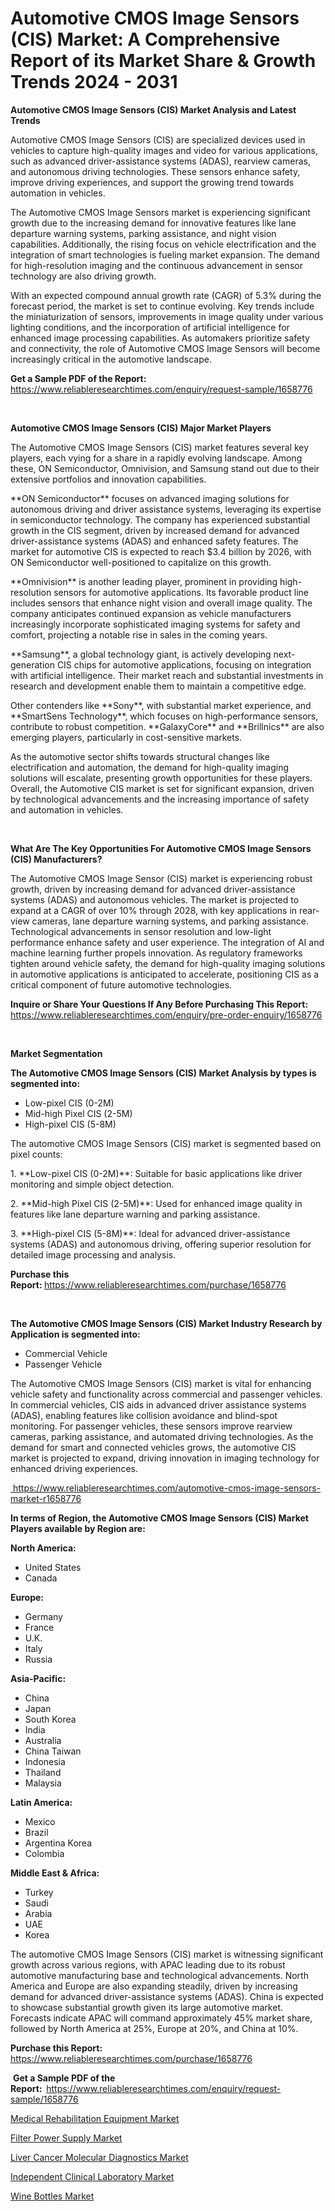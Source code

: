 <p><h1>Automotive CMOS Image Sensors (CIS) Market: A Comprehensive Report of its Market Share & Growth Trends 2024 - 2031</h1></p><p><strong>Automotive CMOS Image Sensors (CIS) Market Analysis and Latest Trends</strong></p>
<p><p>Automotive CMOS Image Sensors (CIS) are specialized devices used in vehicles to capture high-quality images and video for various applications, such as advanced driver-assistance systems (ADAS), rearview cameras, and autonomous driving technologies. These sensors enhance safety, improve driving experiences, and support the growing trend towards automation in vehicles.</p><p>The Automotive CMOS Image Sensors market is experiencing significant growth due to the increasing demand for innovative features like lane departure warning systems, parking assistance, and night vision capabilities. Additionally, the rising focus on vehicle electrification and the integration of smart technologies is fueling market expansion. The demand for high-resolution imaging and the continuous advancement in sensor technology are also driving growth.</p><p>With an expected compound annual growth rate (CAGR) of 5.3% during the forecast period, the market is set to continue evolving. Key trends include the miniaturization of sensors, improvements in image quality under various lighting conditions, and the incorporation of artificial intelligence for enhanced image processing capabilities. As automakers prioritize safety and connectivity, the role of Automotive CMOS Image Sensors will become increasingly critical in the automotive landscape.</p></p>
<p><strong>Get a Sample PDF of the Report:&nbsp;</strong> <a href="https://www.reliableresearchtimes.com/enquiry/request-sample/1658776?utm_campaign=1386&utm_medium=2&utm_source=Github&utm_content=ia&utm_term=28092024&utm_id=automotive-cmos-image-sensors-cis">https://www.reliableresearchtimes.com/enquiry/request-sample/1658776</a></p>
<p>&nbsp;</p>
<p><strong>Automotive CMOS Image Sensors (CIS) Major Market Players</strong></p>
<p><p>The Automotive CMOS Image Sensors (CIS) market features several key players, each vying for a share in a rapidly evolving landscape. Among these, ON Semiconductor, Omnivision, and Samsung stand out due to their extensive portfolios and innovation capabilities.</p><p>**ON Semiconductor** focuses on advanced imaging solutions for autonomous driving and driver assistance systems, leveraging its expertise in semiconductor technology. The company has experienced substantial growth in the CIS segment, driven by increased demand for advanced driver-assistance systems (ADAS) and enhanced safety features. The market for automotive CIS is expected to reach $3.4 billion by 2026, with ON Semiconductor well-positioned to capitalize on this growth.</p><p>**Omnivision** is another leading player, prominent in providing high-resolution sensors for automotive applications. Its favorable product line includes sensors that enhance night vision and overall image quality. The company anticipates continued expansion as vehicle manufacturers increasingly incorporate sophisticated imaging systems for safety and comfort, projecting a notable rise in sales in the coming years.</p><p>**Samsung**, a global technology giant, is actively developing next-generation CIS chips for automotive applications, focusing on integration with artificial intelligence. Their market reach and substantial investments in research and development enable them to maintain a competitive edge. </p><p>Other contenders like **Sony**, with substantial market experience, and **SmartSens Technology**, which focuses on high-performance sensors, contribute to robust competition. **GalaxyCore** and **Brillnics** are also emerging players, particularly in cost-sensitive markets.</p><p>As the automotive sector shifts towards structural changes like electrification and automation, the demand for high-quality imaging solutions will escalate, presenting growth opportunities for these players. Overall, the Automotive CIS market is set for significant expansion, driven by technological advancements and the increasing importance of safety and automation in vehicles.</p></p>
<p>&nbsp;</p>
<p><strong>What Are The Key Opportunities For Automotive CMOS Image Sensors (CIS) Manufacturers?</strong></p>
<p><p>The Automotive CMOS Image Sensor (CIS) market is experiencing robust growth, driven by increasing demand for advanced driver-assistance systems (ADAS) and autonomous vehicles. The market is projected to expand at a CAGR of over 10% through 2028, with key applications in rear-view cameras, lane departure warning systems, and parking assistance. Technological advancements in sensor resolution and low-light performance enhance safety and user experience. The integration of AI and machine learning further propels innovation. As regulatory frameworks tighten around vehicle safety, the demand for high-quality imaging solutions in automotive applications is anticipated to accelerate, positioning CIS as a critical component of future automotive technologies.</p></p>
<p><strong>Inquire or Share Your Questions If Any Before Purchasing This Report:</strong> <a href="https://www.reliableresearchtimes.com/enquiry/pre-order-enquiry/1658776?utm_campaign=1386&utm_medium=2&utm_source=Github&utm_content=ia&utm_term=28092024&utm_id=automotive-cmos-image-sensors-cis">https://www.reliableresearchtimes.com/enquiry/pre-order-enquiry/1658776</a></p>
<p>&nbsp;</p>
<p><strong>Market Segmentation</strong></p>
<p><strong>The Automotive CMOS Image Sensors (CIS) Market Analysis by types is segmented into:</strong></p>
<p><ul><li>Low-pixel CIS (0-2M)</li><li>Mid-high Pixel CIS (2-5M)</li><li>High-pixel CIS (5-8M)</li></ul></p>
<p><p>The automotive CMOS Image Sensors (CIS) market is segmented based on pixel counts: </p><p>1. **Low-pixel CIS (0-2M)**: Suitable for basic applications like driver monitoring and simple object detection. </p><p>2. **Mid-high Pixel CIS (2-5M)**: Used for enhanced image quality in features like lane departure warning and parking assistance. </p><p>3. **High-pixel CIS (5-8M)**: Ideal for advanced driver-assistance systems (ADAS) and autonomous driving, offering superior resolution for detailed image processing and analysis.</p></p>
<p><strong>Purchase this Report:&nbsp;</strong><a href="https://www.reliableresearchtimes.com/purchase/1658776?utm_campaign=1386&utm_medium=2&utm_source=Github&utm_content=ia&utm_term=28092024&utm_id=automotive-cmos-image-sensors-cis">https://www.reliableresearchtimes.com/purchase/1658776</a></p>
<p>&nbsp;</p>
<p><strong>The Automotive CMOS Image Sensors (CIS) Market Industry Research by Application is segmented into:</strong></p>
<p><ul><li>Commercial Vehicle</li><li>Passenger Vehicle</li></ul></p>
<p><p>The Automotive CMOS Image Sensors (CIS) market is vital for enhancing vehicle safety and functionality across commercial and passenger vehicles. In commercial vehicles, CIS aids in advanced driver assistance systems (ADAS), enabling features like collision avoidance and blind-spot monitoring. For passenger vehicles, these sensors improve rearview cameras, parking assistance, and automated driving technologies. As the demand for smart and connected vehicles grows, the automotive CIS market is projected to expand, driving innovation in imaging technology for enhanced driving experiences.</p></p>
<p><a href="https://www.reliableresearchtimes.com/automotive-cmos-image-sensors-market-r1658776?utm_campaign=1386&utm_medium=2&utm_source=Github&utm_content=ia&utm_term=28092024&utm_id=automotive-cmos-image-sensors-cis">&nbsp;https://www.reliableresearchtimes.com/automotive-cmos-image-sensors-market-r1658776</a></p>
<p><strong>In terms of Region, the Automotive CMOS Image Sensors (CIS) Market Players available by Region are:</strong></p>
<p>
    <p> <strong> North America: </strong>
        <ul>
            <li>United States</li>
            <li>Canada</li>
        </ul>
        </p> 
    <p> <strong> Europe: </strong>
        <ul>
            <li>Germany</li>
            <li>France</li>
            <li>U.K.</li>
            <li>Italy</li>
            <li>Russia</li>
        </ul>
        </p> 
    <p> <strong> Asia-Pacific: </strong>
        <ul>
            <li>China</li>
            <li>Japan</li>
            <li>South Korea</li>
            <li>India</li>
            <li>Australia</li>
            <li>China Taiwan</li>
            <li>Indonesia</li>
            <li>Thailand</li>
            <li>Malaysia</li>
        </ul>
        </p> 
    <p> <strong> Latin America: </strong>
        <ul>
            <li>Mexico</li>
            <li>Brazil</li>
            <li>Argentina Korea</li>
            <li>Colombia</li>
        </ul>
        </p> 
    <p> <strong> Middle East & Africa: </strong>
        <ul>
            <li>Turkey</li>
            <li>Saudi</li>
            <li>Arabia</li>
            <li>UAE</li>
            <li>Korea</li>
        </ul>
    </p>
    </p>
<p><p>The automotive CMOS Image Sensors (CIS) market is witnessing significant growth across various regions, with APAC leading due to its robust automotive manufacturing base and technological advancements. North America and Europe are also expanding steadily, driven by increasing demand for advanced driver-assistance systems (ADAS). China is expected to showcase substantial growth given its large automotive market. Forecasts indicate APAC will command approximately 45% market share, followed by North America at 25%, Europe at 20%, and China at 10%.</p></p>
<p><strong>Purchase this Report: </strong><a href="https://www.reliableresearchtimes.com/purchase/1658776?utm_campaign=1386&utm_medium=2&utm_source=Github&utm_content=ia&utm_term=28092024&utm_id=automotive-cmos-image-sensors-cis">https://www.reliableresearchtimes.com/purchase/1658776</a></p>
<p>&nbsp;<strong>Get a Sample PDF of the Report:&nbsp;&nbsp;</strong><a href="https://www.reliableresearchtimes.com/enquiry/request-sample/1658776?utm_campaign=1386&utm_medium=2&utm_source=Github&utm_content=ia&utm_term=28092024&utm_id=automotive-cmos-image-sensors-cis">https://www.reliableresearchtimes.com/enquiry/request-sample/1658776</a></p>
<p><strong></strong></p>
<p><p><a href="https://www.linkedin.com/pulse/medical-rehabilitation-equipment-market-outlook-complete-industry-l413c?trackingId=gW7BY%2FIUR9%2BWnnXg%2FXZTVw%3D%3D&utm_campaign=1386&utm_medium=2&utm_source=Github&utm_content=ia&utm_term=28092024&utm_id=automotive-cmos-image-sensors-cis">Medical Rehabilitation Equipment Market</a></p><p><a href="https://www.linkedin.com/pulse/filter-power-supply-market-size-share-trends-analysis-i0ume?trackingId=eFQKdMB6Qx255rCr9jhGEw%3D%3D&utm_campaign=1386&utm_medium=2&utm_source=Github&utm_content=ia&utm_term=28092024&utm_id=automotive-cmos-image-sensors-cis">Filter Power Supply Market</a></p><p><a href="https://issuu.com/reportprime-2/docs/liver-cancer-molecular-diagnostics-_e07cc9a165d595?utm_campaign=1386&utm_medium=2&utm_source=Github&utm_content=ia&utm_term=28092024&utm_id=automotive-cmos-image-sensors-cis">Liver Cancer Molecular Diagnostics Market</a></p><p><a href="https://issuu.com/reportprime-2/docs/independent-clinical-laboratory-mar_32ba6768f4cf34?utm_campaign=1386&utm_medium=2&utm_source=Github&utm_content=ia&utm_term=28092024&utm_id=automotive-cmos-image-sensors-cis">Independent Clinical Laboratory Market</a></p><p><a href="https://www.linkedin.com/pulse/what-emerging-market-trends-wine-bottles-detailed-overview-dipoe?utm_campaign=1386&utm_medium=2&utm_source=Github&utm_content=ia&utm_term=28092024&utm_id=automotive-cmos-image-sensors-cis">Wine Bottles Market</a></p></p>